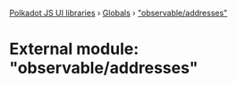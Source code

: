 [Polkadot JS UI libraries](../README.md) › [Globals](../globals.md) › ["observable/addresses"](_observable_addresses_.md)

# External module: "observable/addresses"


